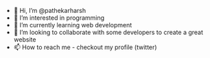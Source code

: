 - 👋 Hi, I’m @pathekarharsh
- 👀 I’m interested in programming
- 🌱 I’m currently learning web development
- 💞️ I’m looking to collaborate with some developers to create a great website
- 📫 How to reach me - checkout my profile (twitter)

<!---
pathekarharsh/pathekarharsh is a ✨ special ✨ repository because its `README.md` (this file) appears on your GitHub profile.
You can click the Preview link to take a look at your changes.
--->
